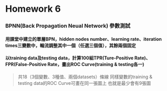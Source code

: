 # Homework 6

### BPNN(Back Propagation Neual Network) 參數測試
#### 用課堂中建立的單層BPN，hidden nodes number、learning rate、iteration times三變數中，輪流調整其中一個（任選三個值），其餘兩個固定
#### 以training data及testing data，計算100組TPR(Ture-Positive Rate)、FPR(False-Positive Rate，畫出ROC Curve(training & testing各一)

> 共18（3個變數、3種值、兩個datasets）條線
> 同樣變數的training & testing data的ROC Curve可畫在同一張圖上
> 也就是最少會有9張圖

